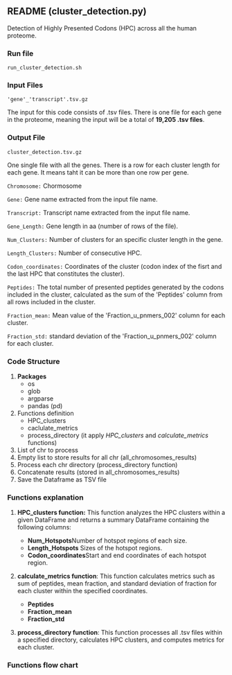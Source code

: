 ## **README (cluster_detection.py)**

Detection of Highly Presented Codons (HPC) across all the human proteome.

### **Run file** 
`run_cluster_detection.sh`

### **Input Files** 
`'gene'_'transcript'.tsv.gz`

The input for this code consists of .tsv files. There is one file for each gene in the proteome, meaning the input will be a total of **19,205 .tsv files**.

### **Output File**

`cluster_detection.tsv.gz`

One single file with all the genes. There is a row for each cluster length for each gene. It means taht it can be more than one row per gene.

`Chromosome:` Chormosome

`Gene:` Gene name extracted from the input file name.

`Transcript:` Transcript name extracted from the input file name.

`Gene_Length:` Gene length in aa (number of rows of the file).

`Num_Clusters:` Number of clusters for an specific cluster length in the gene.

`Length_Clusters:` Number of consecutive HPC.

`Codon_coordinates:` Coordinates of the cluster (codon index of the fisrt and the last HPC that constitutes the cluster).

`Peptides:` The total number of presented peptides generated by the codons included in the cluster, calculated as the sum of the 'Peptides' column from all rows included in the cluster.

`Fraction_mean:` Mean value of the 'Fraction_u_pnmers_002' column for each cluster.

`Fraction_std:` standard deviation of the 'Fraction_u_pnmers_002' column for each cluster.

### **Code Structure**
1. **Packages**
    * os
    * glob
    * argparse
    * pandas (pd)
2. Functions definition
   * HPC_clusters
   * caclulate_metrics
   * process_directory (it apply _HPC_clusters_ and _calculate_metrics_ functions)
3. List of chr to process
4. Empty list to store results for all chr (all_chromosomes_results)
5. Process each chr directory (process_directory function)
6. Concatenate results (stored in all_chromosomes_results)
7. Save the Dataframe as TSV file

### **Functions explanation**

1. **HPC_clusters function:** This function analyzes the HPC clusters within a given DataFrame and returns a summary DataFrame containing the following columns:
    *   **Num\_Hotspots**Number of hotspot regions of each size.
    *   **Length\_Hotspots** Sizes of the hotspot regions.
    *   **Codon\_coordinates**Start and end coordinates of each hotspot region.

2. **calculate\_metrics function**: This function calculates metrics such as sum of peptides, mean fraction, and standard deviation of fraction for each cluster within the specified coordinates.
    *   **Peptides**
    *   **Fraction\_mean**
    *   **Fraction\_std**
    
3. **process\_directory function**: This function processes all .tsv files within a specified directory, calculates HPC clusters, and computes metrics for each cluster.

### **Functions flow chart**
